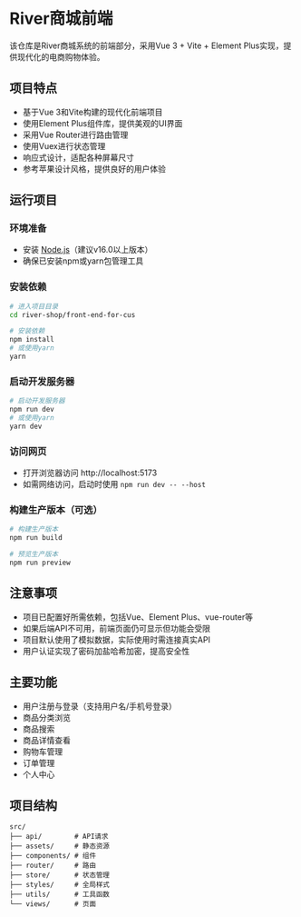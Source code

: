 # River商城前端

该仓库是River商城系统的前端部分，采用Vue 3 + Vite + Element Plus实现，提供现代化的电商购物体验。

## 项目特点

- 基于Vue 3和Vite构建的现代化前端项目
- 使用Element Plus组件库，提供美观的UI界面
- 采用Vue Router进行路由管理
- 使用Vuex进行状态管理
- 响应式设计，适配各种屏幕尺寸
- 参考苹果设计风格，提供良好的用户体验

## 运行项目

### 环境准备

- 安装 [Node.js](https://nodejs.org/)（建议v16.0以上版本）
- 确保已安装npm或yarn包管理工具

### 安装依赖

```bash
# 进入项目目录
cd river-shop/front-end-for-cus

# 安装依赖
npm install
# 或使用yarn
yarn
```

### 启动开发服务器

```bash
# 启动开发服务器
npm run dev
# 或使用yarn
yarn dev
```

### 访问网页

- 打开浏览器访问 http://localhost:5173
- 如需网络访问，启动时使用 `npm run dev -- --host`

### 构建生产版本（可选）

```bash
# 构建生产版本
npm run build

# 预览生产版本
npm run preview
```

## 注意事项

- 项目已配置好所需依赖，包括Vue、Element Plus、vue-router等
- 如果后端API不可用，前端页面仍可显示但功能会受限
- 项目默认使用了模拟数据，实际使用时需连接真实API
- 用户认证实现了密码加盐哈希加密，提高安全性

## 主要功能

- 用户注册与登录（支持用户名/手机号登录）
- 商品分类浏览
- 商品搜索
- 商品详情查看
- 购物车管理
- 订单管理
- 个人中心

## 项目结构

```
src/
├── api/        # API请求
├── assets/     # 静态资源
├── components/ # 组件
├── router/     # 路由
├── store/      # 状态管理
├── styles/     # 全局样式
├── utils/      # 工具函数
└── views/      # 页面
```
